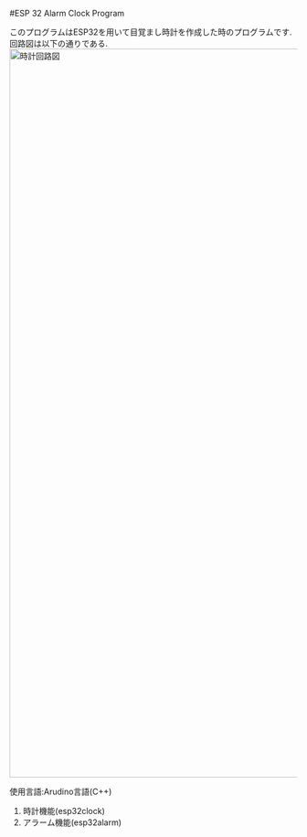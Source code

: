 #ESP 32 Alarm Clock Program

このプログラムはESP32を用いて目覚まし時計を作成した時のプログラムです.  
回路図は以下の通りである.  
<img width="1276" alt="時計回路図" src="https://github.com/user-attachments/assets/6d1c7f7f-85fc-4291-9367-c4968f724c1c">


使用言語:Arudino言語(C++)  

1. 時計機能(esp32clock)
2. アラーム機能(esp32alarm)
